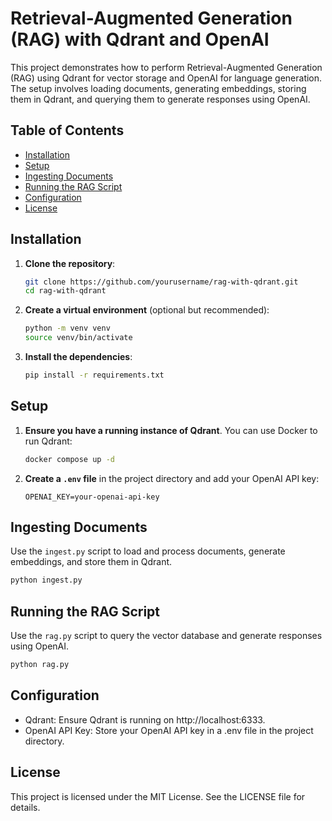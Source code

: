 # Retrieval-Augmented Generation (RAG) with Qdrant and OpenAI

This project demonstrates how to perform Retrieval-Augmented Generation (RAG) using Qdrant for vector storage and OpenAI for language generation. The setup involves loading documents, generating embeddings, storing them in Qdrant, and querying them to generate responses using OpenAI.

## Table of Contents

- [Installation](#installation)
- [Setup](#setup)
- [Ingesting Documents](#ingesting-documents)
- [Running the RAG Script](#running-the-rag-script)
- [Configuration](#configuration)
- [License](#license)

## Installation

1. **Clone the repository**:

    ```bash
    git clone https://github.com/yourusername/rag-with-qdrant.git
    cd rag-with-qdrant
    ```

2. **Create a virtual environment** (optional but recommended):

    ```bash
    python -m venv venv
    source venv/bin/activate
    ```

3. **Install the dependencies**:

    ```bash
    pip install -r requirements.txt
    ```

## Setup

1. **Ensure you have a running instance of Qdrant**. You can use Docker to run Qdrant:

    ```bash
    docker compose up -d
    ```

2. **Create a `.env` file** in the project directory and add your OpenAI API key:

    ```env
    OPENAI_KEY=your-openai-api-key
    ```

## Ingesting Documents

Use the `ingest.py` script to load and process documents, generate embeddings, and store them in Qdrant.

```bash
python ingest.py
```

## Running the RAG Script
Use the `rag.py` script to query the vector database and generate responses using OpenAI.
```bash
python rag.py
```

## Configuration
- Qdrant: Ensure Qdrant is running on http://localhost:6333.
- OpenAI API Key: Store your OpenAI API key in a .env file in the project directory.

## License
This project is licensed under the MIT License. See the LICENSE file for details.
